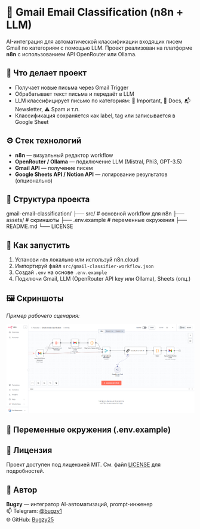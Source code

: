 # 📧 Gmail Email Classification (n8n + LLM)

AI-интеграция для автоматической классификации входящих писем Gmail по категориям с помощью LLM. Проект реализован на платформе **n8n** с использованием API OpenRouter или Ollama.

## 🧠 Что делает проект

- Получает новые письма через Gmail Trigger
- Обрабатывает текст письма и передаёт в LLM
- LLM классифицирует письмо по категориям: 📌 Important, 📄 Docs, 📬 Newsletter, ⚠️ Spam и т.п.
- Классификация сохраняется как label, tag или записывается в Google Sheet

## ⚙️ Стек технологий

- **n8n** — визуальный редактор workflow
- **OpenRouter / Ollama** — подключение LLM (Mistral, Phi3, GPT-3.5)
- **Gmail API** — получение писем
- **Google Sheets API / Notion API** — логирование результатов (опционально)

## 📁 Структура проекта

gmail-email-classification/
├── src/ # основной workflow для n8n
├── assets/ # скриншоты
├── .env.example # переменные окружения
├── README.md
└── LICENSE

## 🚀 Как запустить

1. Установи `n8n` локально или используй n8n.cloud  
2. Импортируй файл `src/gmail-classifier-workflow.json`  
3. Создай `.env` на основе `.env.example`  
4. Подключи Gmail, LLM (OpenRouter API key или Ollama), Sheets (опц.)

## 🖼️ Скриншоты

_Пример рабочего сценария:_

![workflow](assets/screenshot-1.png)

## 🔐 Переменные окружения (.env.example)

## 📄 Лицензия

Проект доступен под лицензией MIT. См. файл [LICENSE](LICENSE) для подробностей.

## 👤 Автор

**Bugzy** — интегратор AI-автоматизаций, prompt-инженер  
📫 Telegram: [@bugzy1](https://t.me/bugzy1)  
🌐 GitHub: [Bugzy25](https://github.com/Bugzy25)
